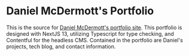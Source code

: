 # Daniel McDermott's Portfolio

This is the source for [Daniel McDermott's portfolio site](https://www.danielmcdermott.me/). This portfolio is designed with NextJS 13, utilizing Typescript for type checking, and Contentful for the headless CMS. Contained in the portfolio are Daniel's projects, tech blog, and contact information.
